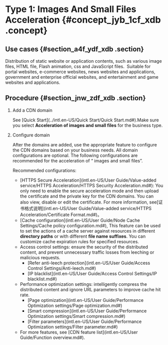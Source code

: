 # Type 1: Images And Small Files Acceleration {#concept_jyb_1cf_xdb .concept}

## Use cases {#section_a4f_ydf_xdb .section}

Distribution of static website or application contents, such as various image files, HTML file, Flash animation, css and JavaScript files.  Suitable for portal websites, e-commerce websites, news websites and applications, government and enterprise official websites, and entertainment and game websites and applications.

## Procedure {#section_jnw_zdf_xdb .section}

1.  Add a CDN domain

    See [Quick Start](../intl.en-US/Quick Start/Quick Start.md#).Make sure you select **Acceleration of images and small files** for the business type.

2.  Configure domain

    After the domains are added, use the appropriate feature to configure the CDN domains based on your business needs. All domain configurations are optional. The following configurations are recommended for the acceleration of “ images and small files”.

    Recommended configurations:

    -   [HTTPS Secure Acceleration](intl.en-US/User Guide/Value-added service/HTTPS Acceleration/HTTPS Security Acceleration.md#): You only need to enable the secure acceleration mode and then upload the certificate and the private key for the CDN domains. You can also view, disable or edit the certificate. For more information, see[证书格式说明](intl.en-US/User Guide/Value-added service/HTTPS Acceleration/Certificate Format.md#)。
    -   [Cache configuration](intl.en-US/User Guide/Node Cache Settings/Cache policy configuration.md#), This feature can be used to set the actions of a cache server against resources in different **directory paths** or with different **file name suffixes**. You can customize cache expiration rules for specified resources.
    -   Access control settings: ensure the security of the distributed content, and prevent unnecessary traffic losses from leeching or malicious requests.
        -   [Refer anti-leech protection](intl.en-US/User Guide/Access Control Settings/Anti-leech.md#)
        -   [IP blacklist](intl.en-US/User Guide/Access Control Settings/IP blacklist.md#)
    -   Performance optimization settings: intelligently compress the distributed content and ignore URL parameters to improve cache hit rate.
        -   [Page optimization](intl.en-US/User Guide/Performance Optimization settings/Page optimization.md#)
        -   [Smart compression](intl.en-US/User Guide/Performance Optimization settings/Smart compression.md#)
        -   [Filter parameters](intl.en-US/User Guide/Performance Optimization settings/Filter parameter.md#)
    -   For more features, see [CDN feature list](intl.en-US/User Guide/Function overview.md#).

